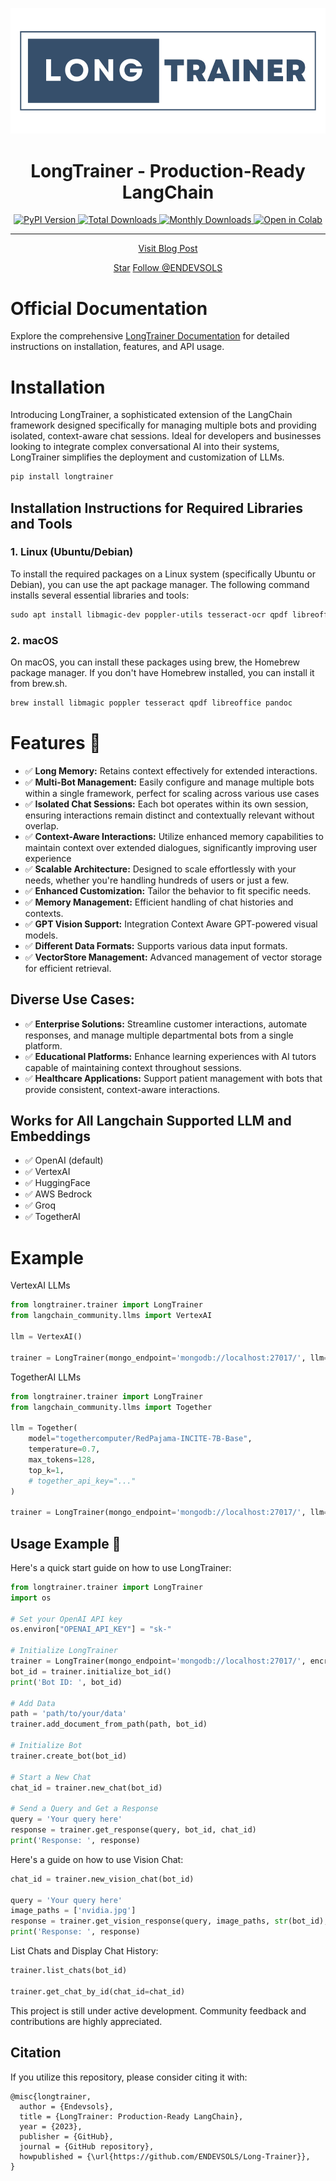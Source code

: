 <p align="center">
  <img src="https://github.com/ENDEVSOLS/Long-Trainer/blob/master/assets/longtrainer-logo.png?raw=true" alt="LongTrainer Logo">
</p>

<h1 align="center">LongTrainer - Production-Ready LangChain</h1>

<p align="center">
  <a href="https://pypi.org/project/longtrainer/">
    <img src="https://img.shields.io/pypi/v/longtrainer" alt="PyPI Version">
  </a>
  <a href="https://pepy.tech/project/longtrainer">
    <img src="https://static.pepy.tech/badge/longtrainer" alt="Total Downloads">
  </a>
  <a href="https://pepy.tech/project/longtrainer">
    <img src="https://static.pepy.tech/badge/longtrainer/month" alt="Monthly Downloads">
  </a>
  <a href="https://colab.research.google.com/drive/1HE30D5q5onD8sfS50-06XPDXnbdvnjIy?usp=sharing">
    <img src="https://colab.research.google.com/assets/colab-badge.svg" alt="Open in Colab">
  </a>
</p>
<hr />
<p align="center">
  <a href="https://endevsols.com/longtrainer-the-next-evolution-in-production-ready-langchain-frameworks/">
    Visit Blog Post
  </a>
</p>

<p align="center">
  <a class="github-button" href="https://github.com/ENDEVSOLS/Long-Trainer" data-color-scheme="no-preference: light; light: light; dark: dark;" data-size="large" data-show-count="true" aria-label="Star ENDEVSOLS/Long-Trainer on GitHub">Star</a>
  <a class="github-button" href="https://github.com/ENDEVSOLS" data-color-scheme="no-preference: light; light: light; dark: dark;" data-size="large" data-show-count="true" aria-label="Follow @ENDEVSOLS on GitHub">Follow @ENDEVSOLS</a>
</p>


# Official Documentation

Explore the comprehensive [LongTrainer Documentation](https://endevsols.github.io/Long-Trainer/) for detailed
instructions on installation, features, and API usage.

# Installation

Introducing LongTrainer, a sophisticated extension of the LangChain framework designed specifically for managing
multiple bots and providing isolated, context-aware chat sessions. Ideal for developers and businesses looking to
integrate complex conversational AI into their systems, LongTrainer simplifies the deployment and customization of LLMs.

```markdown
pip install longtrainer
```

## Installation Instructions for Required Libraries and Tools

### 1. Linux (Ubuntu/Debian)

To install the required packages on a Linux system (specifically Ubuntu or Debian), you can use the apt package manager.
The following command installs several essential libraries and tools:

```markdown
sudo apt install libmagic-dev poppler-utils tesseract-ocr qpdf libreoffice pandoc
```

### 2. macOS

On macOS, you can install these packages using brew, the Homebrew package manager. If you don't have Homebrew installed,
you can install it from brew.sh.

```markdown
brew install libmagic poppler tesseract qpdf libreoffice pandoc
```

# Features 🌟

- ✅ **Long Memory:** Retains context effectively for extended interactions.
- ✅ **Multi-Bot Management:** Easily configure and manage multiple bots within a single framework, perfect for scaling
  across various use cases
- ✅ **Isolated Chat Sessions:** Each bot operates within its own session, ensuring interactions remain distinct and
  contextually relevant without overlap.
- ✅ **Context-Aware Interactions:**  Utilize enhanced memory capabilities to maintain context over extended dialogues,
  significantly improving user experience
- ✅ **Scalable Architecture:** Designed to scale effortlessly with your needs, whether you're handling hundreds of users
  or just a few.
- ✅ **Enhanced Customization:** Tailor the behavior to fit specific needs.
- ✅ **Memory Management:** Efficient handling of chat histories and contexts.
- ✅ **GPT Vision Support:** Integration Context Aware GPT-powered visual models.
- ✅ **Different Data Formats:** Supports various data input formats.
- ✅ **VectorStore Management:** Advanced management of vector storage for efficient retrieval.

## Diverse Use Cases:

- ✅ **Enterprise Solutions:** Streamline customer interactions, automate responses, and manage multiple departmental
  bots from a single platform.
- ✅ **Educational Platforms:** Enhance learning experiences with AI tutors capable of maintaining context throughout
  sessions.
- ✅ **Healthcare Applications:** Support patient management with bots that provide consistent, context-aware
  interactions.

## Works for All Langchain Supported LLM and Embeddings

- ✅ OpenAI (default)
- ✅ VertexAI
- ✅ HuggingFace
- ✅ AWS Bedrock
- ✅ Groq
- ✅ TogetherAI

# Example

VertexAI LLMs

```python
from longtrainer.trainer import LongTrainer
from langchain_community.llms import VertexAI

llm = VertexAI()

trainer = LongTrainer(mongo_endpoint='mongodb://localhost:27017/', llm=llm)
```

TogetherAI LLMs

```python
from longtrainer.trainer import LongTrainer
from langchain_community.llms import Together

llm = Together(
    model="togethercomputer/RedPajama-INCITE-7B-Base",
    temperature=0.7,
    max_tokens=128,
    top_k=1,
    # together_api_key="..."
)

trainer = LongTrainer(mongo_endpoint='mongodb://localhost:27017/', llm=llm)

```

## Usage Example 🚀

Here's a quick start guide on how to use LongTrainer:

```python
from longtrainer.trainer import LongTrainer
import os

# Set your OpenAI API key
os.environ["OPENAI_API_KEY"] = "sk-"

# Initialize LongTrainer
trainer = LongTrainer(mongo_endpoint='mongodb://localhost:27017/', encrypt_chats=True)
bot_id = trainer.initialize_bot_id()
print('Bot ID: ', bot_id)

# Add Data
path = 'path/to/your/data'
trainer.add_document_from_path(path, bot_id)

# Initialize Bot
trainer.create_bot(bot_id)

# Start a New Chat
chat_id = trainer.new_chat(bot_id)

# Send a Query and Get a Response
query = 'Your query here'
response = trainer.get_response(query, bot_id, chat_id)
print('Response: ', response)
  ```

Here's a guide on how to use Vision Chat:

```python
chat_id = trainer.new_vision_chat(bot_id)

query = 'Your query here'
image_paths = ['nvidia.jpg']
response = trainer.get_vision_response(query, image_paths, str(bot_id), str(vision_id))
print('Response: ', response)
```

List Chats and Display Chat History:

```python
trainer.list_chats(bot_id)

trainer.get_chat_by_id(chat_id=chat_id)
```

This project is still under active development. Community feedback and contributions are highly appreciated.

## Citation

If you utilize this repository, please consider citing it with:

```
@misc{longtrainer,
  author = {Endevsols},
  title = {LongTrainer: Production-Ready LangChain},
  year = {2023},
  publisher = {GitHub},
  journal = {GitHub repository},
  howpublished = {\url{https://github.com/ENDEVSOLS/Long-Trainer}},
}
```

